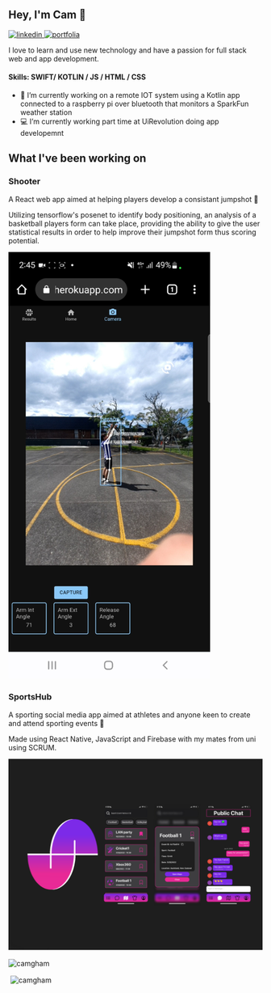 ## Hey, I'm Cam 👋
<a href="https://www.linkedin.com/in/cameron-graham-611444241/">
  <picture>
    <source media="(prefers-color-scheme: dark)" srcset="https://cdn.simpleicons.org/linkedin/white">
    <source media="(prefers-color-scheme: light)" srcset="https://cdn.simpleicons.org/linkedin/black">
    <img src='https://cdn.simpleicons.org/linkedin/black' alt='linkedin' height='40'>
  </picture>
</a>
<a href="https://camgham.github.io/">
  <picture>
    <source media="(prefers-color-scheme: dark)" srcset="https://cdn.simpleicons.org/icloud/white">
    <source media="(prefers-color-scheme: light)" srcset="https://cdn.simpleicons.org/icloud/black">
    <img src='https://cdn.simpleicons.org/icloud/black' alt='portfolia' height='40'>
  </picture>
</a>


I love to learn and use new technology and have a passion for full stack web and app development.

#### Skills: SWIFT/ KOTLIN / JS / HTML / CSS

- 🌱 I’m currently working on a remote IOT system using a Kotlin app connected to a raspberry pi over bluetooth that monitors a SparkFun weather station
- 💻 I’m currently working part time at UiRevolution doing app developemnt

## What I've been working on
### Shooter
A React web app aimed at helping players develop a consistant jumpshot 🏀

Utilizing tensorflow's posenet to identify body positioning, an analysis of a basketball players form can take place, providing the ability to give the user statistical results in order to help improve their jumpshot form thus scoring potential.

<img src="https://github.com/CamGham/CamGham/blob/main/Shooter.jpg" width="400">

### SportsHub
A sporting social media app aimed at athletes and anyone keen to create and attend sporting events 📆

Made using React Native, JavaScript and Firebase with my mates from uni using SCRUM.

<img src="https://github.com/CamGham/CamGham/blob/main/SportsHub.png" width="700">



<p><img align="center" src="https://github-readme-stats.vercel.app/api/top-langs?username=camgham&show_icons=true&theme=dark&locale=en&layout=compact" alt="camgham" /></p>

<p>&nbsp;<img align="center" src="https://github-readme-stats.vercel.app/api?username=camgham&show_icons=true&theme=dark&locale=en" alt="camgham" /></p>

